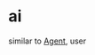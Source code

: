 # ai

similar to <a href="https://github.com/khaiphong/kp_pmo/tree/main/agent" target="_blank">Agent</a>, user

